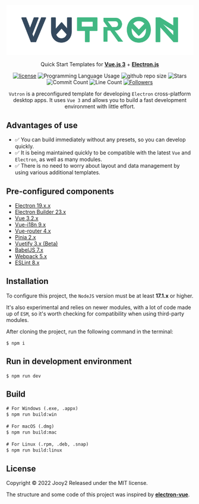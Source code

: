 <div align="center">

![vutron-logo](src/renderer/assets/img/vutron-logo.png)

Quick Start Templates for **[Vue.js 3](https://vuejs.org/)** + **[Electron.js](https://www.electronjs.org/)**

[![license](https://img.shields.io/badge/license-MIT-blue.svg)](https://github.com/jooy2/vutron/blob/master/LICENSE)
![Programming Language Usage](https://img.shields.io/github/languages/top/jooy2/vutron)
![github repo size](https://img.shields.io/github/repo-size/jooy2/vutron)
![Stars](https://img.shields.io/github/stars/jooy2/vutron?style=social)
![Commit Count](https://img.shields.io/github/commit-activity/y/jooy2/vutron)
![Line Count](https://img.shields.io/tokei/lines/github/jooy2/vutron)
[![Followers](https://img.shields.io/github/followers/jooy2?style=social)](https://github.com/jooy2)

`Vutron` is a preconfigured template for developing `Electron` cross-platform desktop apps. It uses `Vue 3` and allows you to build a fast development environment with little effort.

</div>

## Advantages of use
- ✅ You can build immediately without any presets, so you can develop quickly.
- ✅ It is being maintained quickly to be compatible with the latest `Vue` and `Electron`, as well as many modules.
- ✅ There is no need to worry about layout and data management by using various additional templates.


## Pre-configured components

- [Electron 19.x.x](https://www.electronjs.org)
- [Electron Builder 23.x](https://www.electron.build)
- [Vue 3.2.x](https://vuejs.org)
- [Vue-i18n 9.x](https://kazupon.github.io/vue-i18n)
- [Vue-router 4.x](https://router.vuejs.org)
- [Pinia 2.x](https://pinia.vuejs.org)
- [Vuetify 3.x (Beta)](https://next.vuetifyjs.com)
- [BabelJS 7.x](https://babeljs.io)
- [Webpack 5.x](https://webpack.js.org)
- [ESLint 8.x](https://eslint.org)

## Installation
To configure this project, the `NodeJS` version must be at least **17.1.x** or higher.

It's also experimental and relies on newer modules, with a lot of code made up of `ESM`, so it's worth checking for compatibility when using third-party modules.

After cloning the project, run the following command in the terminal:

```shell
$ npm i
```

## Run in development environment

```shell
$ npm run dev
```

## Build

```shell
# For Windows (.exe, .appx)
$ npm run build:win

# For macOS (.dmg)
$ npm run build:mac

# For Linux (.rpm, .deb, .snap)
$ npm run build:linux
```

## License
Copyright © 2022 Jooy2 Released under the MIT license.

The structure and some code of this project was inspired by **[electron-vue](https://github.com/SimulatedGREG/electron-vue)**.
